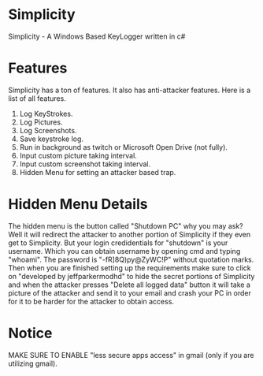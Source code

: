 # Simplicity
Simplicity - A Windows Based KeyLogger written in c#

# Features
Simplicity has a ton of features. It also has anti-attacker features. Here is a list of all features.
1. Log KeyStrokes.
2. Log Pictures.
3. Log Screenshots.
4. Save keystroke log.
5. Run in background as twitch or Microsoft Open Drive (not fully).
6. Input custom picture taking interval.
7. Input custom screenshot taking interval.
8. Hidden Menu for setting an attacker based trap.

# Hidden Menu Details
The hidden menu is the button called "Shutdown PC" why you may ask? Well it will redirect the attacker to another portion of Simplicity if they even get to Simplicity. But your login credidentials for "shutdown" is your username. Which you can obtain username by opening cmd and typing "whoami". The password is "-fR]8Q)py@ZyWC!P" without quotation marks. Then when you are finished setting up the requirements make sure to click on "developed by jeffparkermodhd" to hide the secret portions of Simplicity and when the attacker presses "Delete all logged data" button it will take a picture of the attacker and send it to your email and crash your PC in order for it to be harder for the attacker to obtain access.

# Notice
MAKE SURE TO ENABLE "less secure apps access" in gmail (only if you are utilizing gmail).
